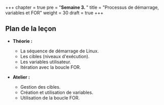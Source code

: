 +++
chapter = true
pre = "<b>Semaine 3. </b>"
title = "Processus de démarrage, variables et FOR"
weight = 30
draft = true
+++

## Plan de la leçon

- **Théorie :**
  - La séquence de démarrage de Linux.
  - Les cibles (niveaux d'exécution).
  - Les variables utilisateur.
  - Itération avec la boucle FOR.


- **Atelier :**
  - Gestion des cibles.
  - Création et utilisation de variables.
  - Utilisation de la boucle FOR.